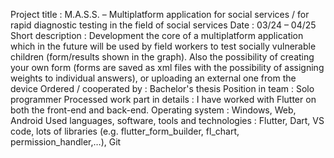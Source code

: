 
Project title	:	M.A.S.S. – Multiplatform application for social services / for rapid diagnostic testing in the field of social services
Date	:	03/24 – 04/25
Short description	:	Development the core of a multiplatform application which in the future will be used by field workers to test socially vulnerable children (form/results shown in the graph). Also the possibility of creating your own form (forms are saved as xml files with the possibility of assigning weights to individual answers), or uploading an external one from the device
Ordered / cooperated by	:	Bachelor's thesis
Position in team	:	Solo programmer
Processed work part in details	:	I have worked with Flutter on both the front-end and back-end.
Operating system	:	Windows, Web, Android
Used languages, software, tools and technologies	:	Flutter, Dart, VS code, lots of libraries (e.g. flutter_form_builder, fl_chart, permission_handler,…), Git
